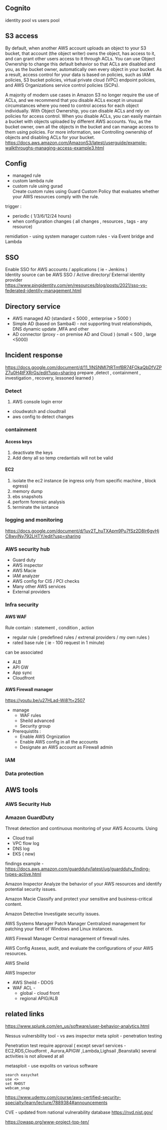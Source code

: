 ## Cognito 
identity pool vs users pool

## S3 access
By default, when another AWS account uploads an object to your S3 bucket, that account (the object writer) owns the object, has access to it, and can grant other users access to it through ACLs. You can use Object Ownership to change this default behavior so that ACLs are disabled and you, as the bucket owner, automatically own every object in your bucket. As a result, access control for your data is based on policies, such as IAM policies, S3 bucket policies, virtual private cloud (VPC) endpoint policies, and AWS Organizations service control policies (SCPs).

A majority of modern use cases in Amazon S3 no longer require the use of ACLs, and we recommend that you disable ACLs except in unusual circumstances where you need to control access for each object individually. With Object Ownership, you can disable ACLs and rely on policies for access control. When you disable ACLs, you can easily maintain a bucket with objects uploaded by different AWS accounts. You, as the bucket owner, own all the objects in the bucket and can manage access to them using policies. For more information, see Controlling ownership of objects and disabling ACLs for your bucket.
https://docs.aws.amazon.com/AmazonS3/latest/userguide/example-walkthroughs-managing-access-example3.html  



## Config 

- managed rule  
- custom lambda rule  
- custom rule using gurad  
Create custom rules using Guard Custom Policy that evaluates whether your AWS resources comply with the rule.  
 

trigger :
- periodic ( 1/3/6/12/24 hours) 
- when configuration changes
( all changes , resources , tags - any resource) 


remidiation - using system manager
custom rules -  via Event bridge and Lambda

## SSO
Enable SSO for AWS accounts / applications ( ie - Jenkins )  
Identity source can be AWS SSO / Active directory/ External identity provider  
https://www.pingidentity.com/en/resources/blog/posts/2021/sso-vs-federated-identity-management.html   

## Directory service
- AWS managed AD (standard < 5000  , enterprise > 5000 )  
- Simple AD (based on Samba4)  - not supporting trust relationshipds, DNS dynamic update ,MFA and other  
- AD connector (proxy - on premise AD and Cloud )  (small < 500 , large <5000)   

## Incident response

https://docs.google.com/document/d/11_1lNSNMI7tRTmfBR74FOkaQbDfVZPZ7u0H4tFXRrGs/edit?usp=sharing
prepare ,detect , containment , investigation , recovery, lessoned learned )

### Detect 
1. AWS console login error
 - cloudwatch and cloudtrail
 - aws config to detect changes


### containment
#### Access keys 
1. deactivate the keys 
2. Add deny all so temp credantials will not be valid 

#### EC2 
1. isolate the ec2 instance  (ie ingress only from specific machine , block egress)
2. memory dump
3. ebs snapshots 
4. perform forensic analysis
5. terminate the isntance 



### logging and monitoring
https://docs.google.com/document/d/1uv2T_huTXApm9Pu7fSz2D8Ir6gvHjC8wyiNy792LHTY/edit?usp=sharing  


### AWS security hub
* Guard duty
* AWS inspector
* AWS Macie
* IAM analyzer 
* AWS config for CIS / PCI checks 
* Many other AWS services
* External providers 

### Infra security
#### AWS WAF

Rule
contain : statement , condition , action 
- regular rule ( predefined rules / extrenal providers / my own rules ) 
- rated base rule ( ie - 100  request in 1 minute)

can be associated
-  ALB
- API GW
- App sync 
- Cloudfront 

#### AWS Firewall manager 
https://youtu.be/u27HLad-Wi8?t=2507  

* manage 
  - WAF rules
  - Sheild advanced 
  - Security group 
* Prerequistits :
  - Enable AWS Orgnization 
  - Enable AWS config in all the accounts
  - Designate an AWS account as Firewall admin 

### IAM 
### Data protection


## AWS tools
### AWS Security Hub

### Amazon GuardDuty 
Threat detection and continuous monitoring of your AWS Accounts.
Using
* Cloud trail
* VPC flow log
* DNS log 
* EKS ( new)

findings example - https://docs.aws.amazon.com/guardduty/latest/ug/guardduty_finding-types-active.html

Amazon Inspector 
Analyze the behavior of your AWS resources and identify potential security issues.

Amazon Macie 
Classify and protect your sensitive and business-critical content.

Amazon Detective 
Investigate security issues.

AWS Systems Manager Patch Manager 
Centralized management for patching your fleet of Windows and Linux instances.

AWS Firewall Manager 
Central management of firewall rules.

AWS Config 
Assess, audit, and evaluate the configurations of your AWS resources.

AWS Sheild 

AWS Inspector 



- AWS Sheild - DDOS
- WAF ACL - 
  - global - cloud front
  - regional APIG/ALB

## related links
https://www.splunk.com/en_us/software/user-behavior-analytics.html  

Nessus vulnersbility tool - vs aws inspector 
meta sploit - penetration testing 

Penetration test require approval ( except sevarl services - EC2,RDS,Cloudfornt , Aurora,APIGW ,Lambda,Lighsail ,Beanstalk) 
several activities is not allowed at all 

metasploit - use expolits on various software
```
search easychat
use <>
set RHOST
webcam_snap
```
https://www.udemy.com/course/aws-certified-security-specialty/learn/lecture/7889384#announcements

CVE - updated from national vulnerability database 
https://nvd.nist.gov/  

https://owasp.org/www-project-top-ten/

